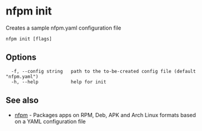 # nfpm init

Creates a sample nfpm.yaml configuration file

```
nfpm init [flags]
```

## Options

```
  -f, --config string   path to the to-be-created config file (default "nfpm.yaml")
  -h, --help            help for init
```

## See also

* [nfpm](/cmd/nfpm/)	 - Packages apps on RPM, Deb, APK and Arch Linux formats based on a YAML configuration file

